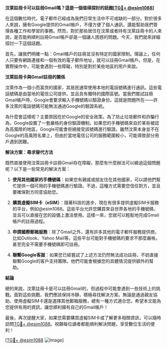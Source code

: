 **汶莱註冊卡可以註冊Gmail嗎？這是一個值得探討的話題[[TG💪+ @esim1088](https://t.me/s/esim1088)]**

在這個數位時代，電子郵件已經成為我們日常生活中不可或缺的一部分。對於很多人來說，擁有Google提供的Gmail帳戶，不僅方便了個人通訊，還能幫助我們管理各種工作和學習的事務。然而，對於那些居住在汶萊或者持有汶萊註冊卡的人來說，是否能夠順利註冊Gmail帳戶卻是一個讓人困惑的問題。今天，我們就來詳細探討一下這個話題。

首先，讓我們明確一點：Gmail帳戶的註冊並沒有特定的國家限制。理論上，任何人只要有網路連接和一個有效的電子郵件地址，就可以註冊Gmail帳戶。但是，在實際操作中，可能會遇到一些障礙，特別是對於某些地區的用戶來說。

**汶萊註冊卡與Gmail註冊的關係**

汶萊作為一個小而富庶的國家，其居民通常使用本地的電話號碼進行通訊。這些電話號碼是由當地的電信公司提供，並且具有獨特的國際區號。當我們嘗試註冊Gmail帳戶時，Google會要求輸入手機號碼以驗證身份。這就是問題所在——許多汶萊的電話號碼可能無法通過Google的驗證系統。

為什麼會這樣呢？主要原因在於Google的安全政策。為了防止垃圾郵件和詐騙行為，Google設置了一套嚴格的身份驗證機制。如果您的手機號碼來自於某些被認為高風險的地區，Google可能會拒絕接受該號碼進行驗證。雖然汶萊本身並不在Google的高風險名單上，但由於當地電信公司的服務範圍較小，可能導致部分用戶遇到困難。

**解決方案：尋求替代方法**

既然直接使用汶萊註冊卡註冊Gmail存在障礙，那麼有什麼辦法可以繞過這個問題呢？以下是一些常見的解決方案：

1. **使用其他國家的手機號碼**：如果您有親戚或朋友住在其他國家，可以請他們幫忙提供一個可用的手機號碼進行驗證。不過，這種方式需要您信任對方，並且要確保對方同意協助您。

2. **購買虛擬SIM卡（eSIM）**：隨著科技的進步，現在有很多提供虛擬SIM卡服務的平台，例如@esim1088。這些平台允許您購買來自世界各地的手機號碼，並且可以直接在您的設備上激活使用。這樣一來，您就可以輕鬆地完成Gmail帳戶的註冊過程。

3. **申請國際郵箱服務**：除了Gmail之外，還有許多其他的電子郵件服務提供商，比如Outlook、Yahoo Mail等。這些平台可能對手機號碼的要求不那麼嚴格，甚至完全不需要手機號碼即可註冊。

4. **聯繫Google客服**：如果您已經嘗試了上述方法仍然無法成功註冊，不妨直接聯繫Google的客戶支持團隊。他們可能會根據您的具體情況提供額外的幫助。

**結論**

總的來說，汶萊註冊卡是可以註冊Gmail的，但過程中可能會遇到一些技術上的挑戰。面對這些挑戰，我們應該保持冷靜，積極尋找解決方案。無論是通過親友協助、使用虛擬SIM卡還是選擇其他郵箱服務，總有一種方式適合您。希望本文能為您提供有用的資訊，讓您順利擁有自己的Gmail帳戶！

最後，再次提醒大家，如果您需要購買虛擬SIM卡或了解更多相關資訊，可以隨時訪問[TG💪+ @esim1088](https://t.me/s/esim1088)。祝願每位讀者都能順利解決問題，享受數位生活的便利！

[[TG💪+ @esim1088](https://t.me/s/esim1088) ![Image](https://i.postimg.cc/4NQfJmqS/Snipaste-2025-05-13-00-14-12.png)]